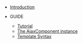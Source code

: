 - [Introduction](README.md)

- GUIDE
  - [Tutorial](tutorial.md)
  - [The AjaxComponent instance](api.md)
  - [Template Syntax](templates.md)
